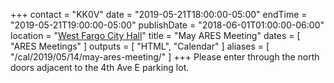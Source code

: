 +++
contact = "KK0V"
date = "2019-05-21T18:00:00-05:00"
endTime = "2019-05-21T19:00:00-05:00"
publishDate = "2018-06-01T01:00:00-06:00"
location = "[West Fargo City Hall](/places/west-fargo-city-hall/)"
title = "May ARES Meeting"
dates = [ "ARES Meetings" ]
outputs = [ "HTML", "Calendar" ]
aliases = [ "/cal/2019/05/14/may-ares-meeting/" ]
+++
Please enter through the north
doors adjacent to the 4th Ave E parking lot.

